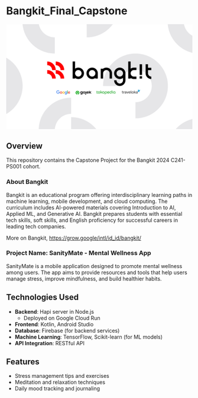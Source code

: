 # Bangkit_Final_Capstone

![Bangkit](Cloud_Computing/img/bangkit-background.png)

## Overview

This repository contains the Capstone Project for the Bangkit 2024 C241-PS001 cohort.

### About Bangkit

Bangkit is an educational program offering interdisciplinary learning paths in machine learning, mobile development, and cloud computing. The curriculum includes AI-powered materials covering Introduction to AI, Applied ML, and Generative AI. Bangkit prepares students with essential tech skills, soft skills, and English proficiency for successful careers in leading tech companies.

More on Bangkit, https://grow.google/intl/id_id/bangkit/

### Project Name: SanityMate - Mental Wellness App

SanityMate is a mobile application designed to promote mental wellness among users. The app aims to provide resources and tools that help users manage stress, improve mindfulness, and build healthier habits.

## Technologies Used

- **Backend**: Hapi server in Node.js
  - Deployed on Google Cloud Run
- **Frontend**: Kotlin, Android Studio
- **Database**: Firebase (for backend services)
- **Machine Learning**: TensorFlow, Scikit-learn (for ML models)
- **API Integration**: RESTful API

## Features

- Stress management tips and exercises
- Meditation and relaxation techniques
- Daily mood tracking and journaling
